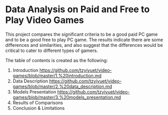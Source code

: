 # Data Analysis on Paid and Free to Play Video Games
This project compares the significant criteria to be a good paid PC game and to be a good free to play PC game. The results indicate there are some differences and similarities, and also suggest that the differences would be critical to cater to different types of gamers.

The table of contents is created as the following:
1. Introduction https://github.com/tzyiyuet/video-games/blob/master/1.%20introduction.md
2. Data Description https://github.com/tzyiyuet/video-games/blob/master/2.%20data_description.md
3. Models Presentation https://github.com/tzyiyuet/video-games/blob/master/3.%20models_presentation.md
4. Results of Comparisons
5. Conclusion & Limitations

